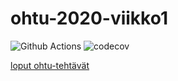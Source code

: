 # ohtu-2020-viikko1

![Github Actions](https://github.com/ikylios/ohtu-2020-viikko1/workflows/Java%20CI%20with%20Gradle/badge.svg)
![codecov](https://codecov.io/gh/ikylios/ohtu-2020-viikko1/branch/main/graph/badge.svg?token=H8MN1VSYY3)

[loput ohtu-tehtävät](https://github.com/ikylios/ohtu-2020)
